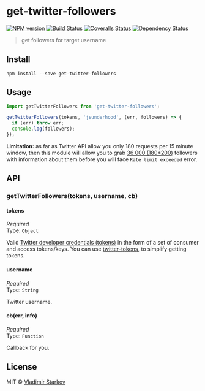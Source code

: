 # get-twitter-followers

[![NPM version][npm-image]][npm-url]
[![Build Status][travis-image]][travis-url]
[![Coveralls Status][coveralls-image]][coveralls-url]
[![Dependency Status][depstat-image]][depstat-url]

> get followers for target username

## Install

    npm install --save get-twitter-followers

## Usage

```js
import getTwitterFollowers from 'get-twitter-followers';

getTwitterFollowers(tokens, 'jsunderhood', (err, followers) => {
  if (err) throw err;
  console.log(followers);
});
```

**Limitation:** as far as Twitter API allow you only 180 requests per 15 minute
window, then this module will allow you to grab [36 000 (180*200)][calc] followers
with information about them before you will face `Rate limit exceeded` error.

[calc]: https://www.google.com/search?q=180*200%3D&ie=utf-8&oe=utf-8&gws_rd=cr&ei=FwIlVpzbE8aCygP9roioCg

## API

### getTwitterFollowers(tokens, username, cb)

#### tokens

*Required*  
Type: `Object`

Valid [Twitter developer credentials (tokens)][how-to-get]
in the form of a set of consumer and access tokens/keys.
You can use [twitter-tokens][tokens], to simplify getting tokens.

[how-to-get]: https://iamstarkov.com/get-twitter-tokens/
[tokens]: https://www.npmjs.com/package/twitter-tokens

#### username

*Required*  
Type: `String`

Twitter username.

#### cb(err, info)

*Required*  
Type: `Function`

Callback for you.

## License

MIT © [Vladimir Starkov](https://iamstarkov.com)

[npm-url]: https://npmjs.org/package/get-twitter-followers
[npm-image]: https://img.shields.io/npm/v/get-twitter-followers.svg?style=flat-square

[travis-url]: https://travis-ci.org/iamstarkov/get-twitter-followers
[travis-image]: https://img.shields.io/travis/iamstarkov/get-twitter-followers.svg?style=flat-square

[coveralls-url]: https://coveralls.io/r/iamstarkov/get-twitter-followers
[coveralls-image]: https://img.shields.io/coveralls/iamstarkov/get-twitter-followers.svg?style=flat-square

[depstat-url]: https://david-dm.org/iamstarkov/get-twitter-followers
[depstat-image]: https://david-dm.org/iamstarkov/get-twitter-followers.svg?style=flat-square
